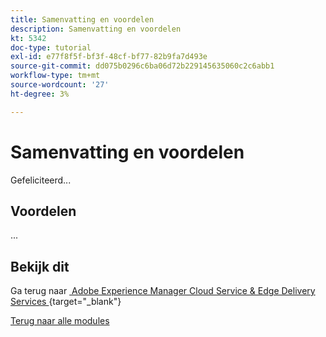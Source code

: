 ```yaml
---
title: Samenvatting en voordelen
description: Samenvatting en voordelen
kt: 5342
doc-type: tutorial
exl-id: e77f8f5f-bf3f-48cf-bf77-82b9fa7d493e
source-git-commit: dd075b0296c6ba06d72b229145635060c2c6abb1
workflow-type: tm+mt
source-wordcount: '27'
ht-degree: 3%

---
```


# Samenvatting en voordelen

Gefeliciteerd...

## Voordelen

...

## Bekijk dit

Ga terug naar [&#x200B; Adobe Experience Manager Cloud Service &amp; Edge Delivery Services &#x200B;](./aemcs.md){target="_blank"}

[Terug naar alle modules](../../../overview.md)
